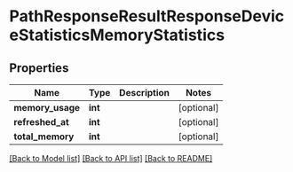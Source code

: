 # PathResponseResultResponseDeviceStatisticsMemoryStatistics

## Properties
Name | Type | Description | Notes
------------ | ------------- | ------------- | -------------
**memory_usage** | **int** |  | [optional] 
**refreshed_at** | **int** |  | [optional] 
**total_memory** | **int** |  | [optional] 

[[Back to Model list]](../README.md#documentation-for-models) [[Back to API list]](../README.md#documentation-for-api-endpoints) [[Back to README]](../README.md)



